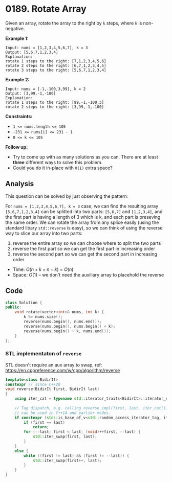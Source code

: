 # 0189. Rotate Array

Given an array, rotate the array to the right by `k` steps, where `k` is non-negative.

 

**Example 1:**

```
Input: nums = [1,2,3,4,5,6,7], k = 3
Output: [5,6,7,1,2,3,4]
Explanation:
rotate 1 steps to the right: [7,1,2,3,4,5,6]
rotate 2 steps to the right: [6,7,1,2,3,4,5]
rotate 3 steps to the right: [5,6,7,1,2,3,4]
```

**Example 2:**

```
Input: nums = [-1,-100,3,99], k = 2
Output: [3,99,-1,-100]
Explanation: 
rotate 1 steps to the right: [99,-1,-100,3]
rotate 2 steps to the right: [3,99,-1,-100]
```

 

**Constraints:**

- `1 <= nums.length <= 105`
- `-231 <= nums[i] <= 231 - 1`
- `0 <= k <= 105`

 

**Follow up:**

- Try to come up with as many solutions as you can. There are at least **three** different ways to solve this problem.
- Could you do it in-place with `O(1)` extra space?

## Analysis

This question can be solved by just observing the pattern:

For `nums = [1,2,3,4,5,6,7], k = 3`  case, we can find the resulting array `[5,6,7,1,2,3,4]` can be splitted into two parts: `[5,6,7]` and `[1,2,3,4]`, and the first part is having a length of 3 which is k, and each part is preseving the same order. We can rotate the array from any splice easily (using the standard libary `std::reverse` is easy), so we can think of using the reverse way to slice our array into two parts:

1. reverse the entire array so we can choose where to split the two parts
2. reverse the first part so we can get the first part in increasing order
3. reverse the second part so we can get the second part in increasing order

* Time: $O(n + k + n - k)$ = $O(n)$
* Space: $O(1)$  – we don't need the auxiliary array to placehold the reverse

## Code

```c++
class Solution {
public:
    void rotate(vector<int>& nums, int k) {
        k %= nums.size();
        reverse(nums.begin(), nums.end());
        reverse(nums.begin(), nums.begin() + k);
        reverse(nums.begin() + k, nums.end());
    }
};
```

### STL implementaton of `reverse`

STL doesn't require an aux array to swap, ref: https://en.cppreference.com/w/cpp/algorithm/reverse

```c++
template<class BidirIt>
constexpr // since C++20
void reverse(BidirIt first, BidirIt last)
{
    using iter_cat = typename std::iterator_traits<BidirIt>::iterator_category;
 
    // Tag dispatch, e.g. calling reverse_impl(first, last, iter_cat()),
    // can be used in C++14 and earlier modes.
    if constexpr (std::is_base_of_v<std::random_access_iterator_tag, iter_cat>) {
        if (first == last)
            return;
        for (--last; first < last; (void)++first, --last) {
            std::iter_swap(first, last);
        }
    }
    else {
        while ((first != last) && (first != --last)) {
            std::iter_swap(first++, last);
        }
    }
}
```

